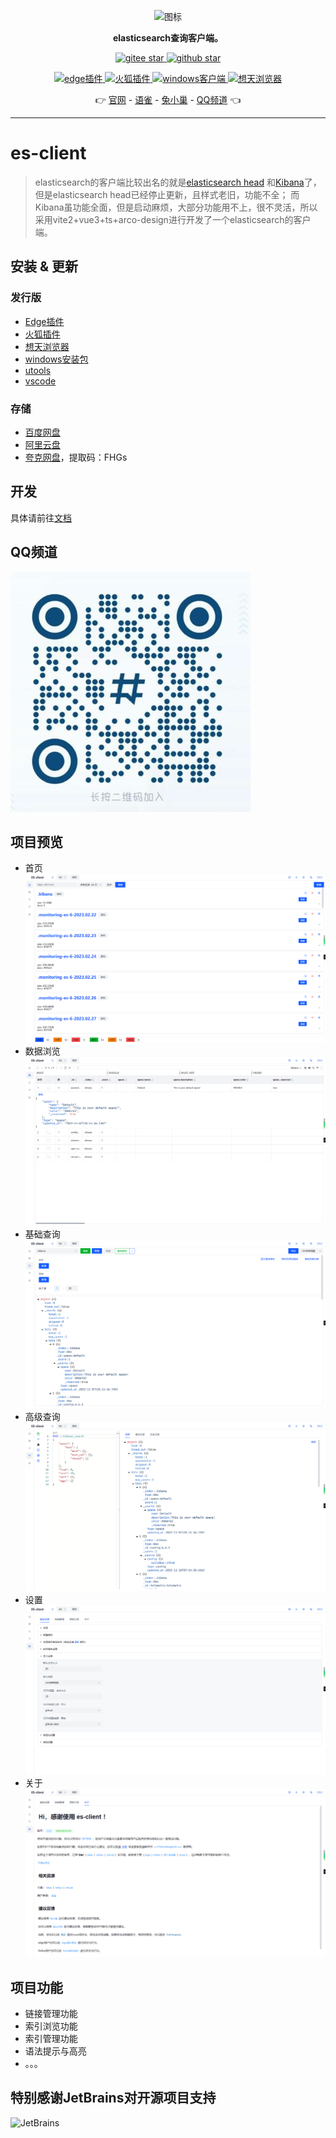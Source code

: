 <p align="center">
<img src="http://es-client.esion.xyz/logo.png" alt="图标" >
</p>

<p align="center"><strong>elasticsearch查询客户端。</strong></p>


<p align="center">
	<a target="_blank" href="https://gitee.com/qiaoshengda/es-client">
        <img src='https://gitee.com/qiaoshengda/es-client/badge/star.svg?theme=white' alt='gitee star'/>
    </a>
 	<a target="_blank" href="https://github.com/q2316367743/es-client">
		<img src="https://img.shields.io/github/stars/q2316367743/es-client?style=social" alt="github star"/>
    </a>
</p>
<p align="center">
	<a target="_blank" href="https://microsoftedge.microsoft.com/addons/detail/esclient/aonamamifdfigcflbeokdndfappnmogo">
        <img src='https://img.shields.io/badge/edge-v2.8.0-%230883d8' alt='edge插件'/>
    </a>
 	<a target="_blank" href="https://addons.mozilla.org/zh-CN/firefox/addon/es-client">
		<img src="https://img.shields.io/badge/firefox-v2.8.0-%23ff3847" alt="火狐插件"/>
    </a>
    <a target="_blank" href="https://www.aliyundrive.com/s/wRg2ZS2K6ME">
        <img src='https://img.shields.io/badge/windows-v2.8.0-%2324c8db' alt="windows客户端"/>
    </a>
    <a target="_blank" href="https://a.apps.vip/d.appStore/index.html#/share?id=NdAH5w">
        <img src='https://up.apps.vip/storeicon/w-bright.svg' alt="想天浏览器"/>
    </a>
</p>
<p align="center">
	👉 
    <a target="_blank" href="http://es-client.esion.xyz">官网</a> - 
    <a target="_blank" href="https://www.yuque.com/baozhiyige-tewwf/ygxv4r">语雀</a> - 
    <a target="_blank" href="https://support.qq.com/products/489458">兔小巢</a> - 
    <a target="_blank" href="https://pd.qq.com/s/el40mqjvg">QQ频道</a>  👈
</p>

---

# es-client

> elasticsearch的客户端比较出名的就是[elasticsearch head](https://github.com/mobz/elasticsearch-head)
> 和[Kibana](https://github.com/elastic/kibana)了，
> 但是elasticsearch head已经停止更新，且样式老旧，功能不全；
> 而Kibana虽功能全面，但是启动麻烦，大部分功能用不上，很不灵活，所以采用vite2+vue3+ts+arco-design进行开发了一个elasticsearch的客户端。

## 安装 & 更新

### 发行版

- [Edge插件](https://microsoftedge.microsoft.com/addons/detail/esclient/aonamamifdfigcflbeokdndfappnmogo)
- [火狐插件](https://addons.mozilla.org/zh-CN/firefox/addon/es-client/)
- [想天浏览器](https://a.apps.vip/d.appStore/index.html#/share?id=NdAH5w)
- [windows安装包](https://gitee.com/qiaoshengda/es-client/releases)
- [utools](https://www.u.tools/)
- [vscode](https://marketplace.visualstudio.com/items?itemName=m17762618644.es-client)

### 存储

- [百度网盘](https://pan.baidu.com/s/1sTd8aOWai-n3hxMur11iXA?pwd=3e5t)
- [阿里云盘](https://www.aliyundrive.com/s/wRg2ZS2K6ME)
- [夸克网盘](https://pan.quark.cn/s/ad9afd5e88a1)，提取码：FHGs

## 开发

具体请前往[文档](https://www.yuque.com/baozhiyige-tewwf/ygxv4r)

## QQ频道

![QQ频道](public/pinDao.jpeg)

## 项目预览

- 首页
  ![首页](/img/1.png)
- 数据浏览
  ![数据浏览](/img/2.png)
- 基础查询
  ![基础查询](/img/3.png)
- 高级查询
  ![高级查询](/img/4.png)
- 设置
  ![设置](/img/5.png)
- 关于
  ![关于](/img/6.png)

## 项目功能

- 链接管理功能
- 索引浏览功能
- 索引管理功能
- 语法提示与高亮
- 。。。

## 特别感谢JetBrains对开源项目支持

<a href="https://www.jetbrains.com.cn/community/opensource/#support">
  <img src="https://static.esion.xyz/cdn/static/JetBrains.png" align="left" height="100" width="100" alt="JetBrains" />
</a>
